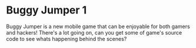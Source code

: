 # Buggy Jumper 1

Buggy Jumper is a new mobile game that can be enjoyable for both gamers and hackers! There's a lot going on, can you get some of game's source code to see whats happening behind the scenes?
